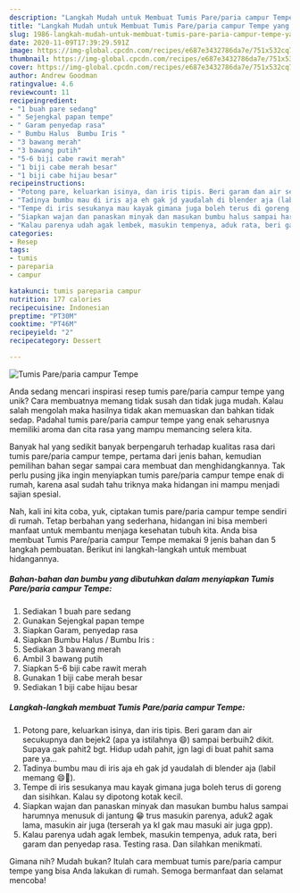 ```yaml
---
description: "Langkah Mudah untuk Membuat Tumis Pare/paria campur Tempe yang Menggugah Selera"
title: "Langkah Mudah untuk Membuat Tumis Pare/paria campur Tempe yang Menggugah Selera"
slug: 1986-langkah-mudah-untuk-membuat-tumis-pare-paria-campur-tempe-yang-menggugah-selera
date: 2020-11-09T17:39:29.591Z
image: https://img-global.cpcdn.com/recipes/e687e3432786da7e/751x532cq70/tumis-pareparia-campur-tempe-foto-resep-utama.jpg
thumbnail: https://img-global.cpcdn.com/recipes/e687e3432786da7e/751x532cq70/tumis-pareparia-campur-tempe-foto-resep-utama.jpg
cover: https://img-global.cpcdn.com/recipes/e687e3432786da7e/751x532cq70/tumis-pareparia-campur-tempe-foto-resep-utama.jpg
author: Andrew Goodman
ratingvalue: 4.6
reviewcount: 11
recipeingredient:
- "1 buah pare sedang"
- " Sejengkal papan tempe"
- " Garam penyedap rasa"
- " Bumbu Halus  Bumbu Iris "
- "3 bawang merah"
- "3 bawang putih"
- "5-6 biji cabe rawit merah"
- "1 biji cabe merah besar"
- "1 biji cabe hijau besar"
recipeinstructions:
- "Potong pare, keluarkan isinya, dan iris tipis. Beri garam dan air secukupnya dan bejek2 (apa ya istilahnya 😄) sampai berbuih2 dikit. Supaya gak pahit2 bgt. Hidup udah pahit, jgn lagi di buat pahit sama pare ya..."
- "Tadinya bumbu mau di iris aja eh gak jd yaudalah di blender aja (labil memang 😄🙏)."
- "Tempe di iris sesukanya mau kayak gimana juga boleh terus di goreng dan sisihkan. Kalau sy dipotong kotak kecil."
- "Siapkan wajan dan panaskan minyak dan masukan bumbu halus sampai harumnya menusuk di jantung 😁 trus masukin parenya, aduk2 agak lama, masukin air juga (terserah ya kl gak mau masuki air juga gpp)."
- "Kalau parenya udah agak lembek, masukin tempenya, aduk rata, beri garam dan penyedap rasa. Testing rasa. Dan silahkan menikmati."
categories:
- Resep
tags:
- tumis
- pareparia
- campur

katakunci: tumis pareparia campur 
nutrition: 177 calories
recipecuisine: Indonesian
preptime: "PT30M"
cooktime: "PT46M"
recipeyield: "2"
recipecategory: Dessert

---
```



![Tumis Pare/paria campur Tempe](https://img-global.cpcdn.com/recipes/e687e3432786da7e/751x532cq70/tumis-pareparia-campur-tempe-foto-resep-utama.jpg)

Anda sedang mencari inspirasi resep tumis pare/paria campur tempe yang unik? Cara membuatnya memang tidak susah dan tidak juga mudah. Kalau salah mengolah maka hasilnya tidak akan memuaskan dan bahkan tidak sedap. Padahal tumis pare/paria campur tempe yang enak seharusnya memiliki aroma dan cita rasa yang mampu memancing selera kita.



Banyak hal yang sedikit banyak berpengaruh terhadap kualitas rasa dari tumis pare/paria campur tempe, pertama dari jenis bahan, kemudian pemilihan bahan segar sampai cara membuat dan menghidangkannya. Tak perlu pusing jika ingin menyiapkan tumis pare/paria campur tempe enak di rumah, karena asal sudah tahu triknya maka hidangan ini mampu menjadi sajian spesial.


Nah, kali ini kita coba, yuk, ciptakan tumis pare/paria campur tempe sendiri di rumah. Tetap berbahan yang sederhana, hidangan ini bisa memberi manfaat untuk membantu menjaga kesehatan tubuh kita. Anda bisa membuat Tumis Pare/paria campur Tempe memakai 9 jenis bahan dan 5 langkah pembuatan. Berikut ini langkah-langkah untuk membuat hidangannya.

<!--inarticleads1-->

##### Bahan-bahan dan bumbu yang dibutuhkan dalam menyiapkan Tumis Pare/paria campur Tempe:

1. Sediakan 1 buah pare sedang
1. Gunakan  Sejengkal papan tempe
1. Siapkan  Garam, penyedap rasa
1. Siapkan  Bumbu Halus / Bumbu Iris :
1. Sediakan 3 bawang merah
1. Ambil 3 bawang putih
1. Siapkan 5-6 biji cabe rawit merah
1. Gunakan 1 biji cabe merah besar
1. Sediakan 1 biji cabe hijau besar




<!--inarticleads2-->

##### Langkah-langkah membuat Tumis Pare/paria campur Tempe:

1. Potong pare, keluarkan isinya, dan iris tipis. Beri garam dan air secukupnya dan bejek2 (apa ya istilahnya 😄) sampai berbuih2 dikit. Supaya gak pahit2 bgt. Hidup udah pahit, jgn lagi di buat pahit sama pare ya...
1. Tadinya bumbu mau di iris aja eh gak jd yaudalah di blender aja (labil memang 😄🙏).
1. Tempe di iris sesukanya mau kayak gimana juga boleh terus di goreng dan sisihkan. Kalau sy dipotong kotak kecil.
1. Siapkan wajan dan panaskan minyak dan masukan bumbu halus sampai harumnya menusuk di jantung 😁 trus masukin parenya, aduk2 agak lama, masukin air juga (terserah ya kl gak mau masuki air juga gpp).
1. Kalau parenya udah agak lembek, masukin tempenya, aduk rata, beri garam dan penyedap rasa. Testing rasa. Dan silahkan menikmati.




Gimana nih? Mudah bukan? Itulah cara membuat tumis pare/paria campur tempe yang bisa Anda lakukan di rumah. Semoga bermanfaat dan selamat mencoba!
